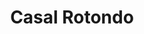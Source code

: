 ---
title: Casal Rotondo

mediaPath: /videos/cr_21_eisner-1080p.mp4
mediaPosition:  [297022.12896453636,4632813.36423442,139.81255060741316]
mediaRotation:  [0.7077279743079434,0.22557484956234233,0.2033144892727871,0.6378873882423507]
mediaScale: 1
cameraFOV: 27

cameraPosition:  [297024.201,4632810.444,139.43985773912684]
cameraTarget:  [297023.5192245422,4632811.40486394,139.562487325038]

animationEntry: 
---